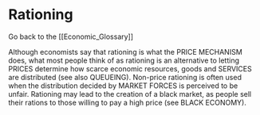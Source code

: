 # Rationing

Go back to the [[Economic_Glossary]]


Although economists say that rationing is what the PRICE MECHANISM does, what most people think of as rationing is an alternative to letting PRICES determine how scarce economic resources, goods and SERVICES are distributed (see also QUEUEING). Non-price rationing is often used when the distribution decided by MARKET FORCES is perceived to be unfair. Rationing may lead to the creation of a black market, as people sell their rations to those willing to pay a high price (see BLACK ECONOMY).

